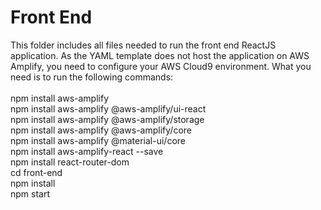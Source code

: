 # Front End
This folder includes all files needed to run the front end ReactJS application. As the YAML template does not host the application on AWS Amplify, you need to configure your AWS Cloud9 environment. What you need is to run the following commands:
<br> 
<br> 
npm install aws-amplify <br> 
npm install aws-amplify @aws-amplify/ui-react <br> 
npm install aws-amplify @aws-amplify/storage <br> 
npm install aws-amplify @aws-amplify/core <br> 
npm install aws-amplify @material-ui/core <br> 
npm install aws-amplify-react --save <br> 
npm install react-router-dom <br> 
cd front-end <br> 
npm install <br> 
npm start <br> 
